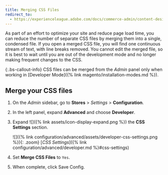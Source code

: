 ```yaml
---
title: Merging CSS Files
redirect_to:
  - https://experienceleague.adobe.com/docs/commerce-admin/content-design/design/themes/theme-assets.html#merge-css-files
---
```


As part of an effort to optimize your site and reduce page load time, you can reduce the number of separate CSS files by merging them into a single, condensed file. If you open a merged CSS file, you will find one continuous stream of text, with line breaks removed. You cannot edit the merged file, so it is best to wait until you are out of the development mode and no longer making frequent changes to the CSS.

{:.bs-callout-info}
CSS files can be merged from the _Admin_ panel only when working in [Developer Mode]({% link magento/installation-modes.md %}).

## Merge your CSS files

1. On the _Admin_ sidebar, go to **Stores** > _Settings_ > **Configuration**.

1. In the left panel, expand **Advanced** and choose **Developer**.

1. Expand ![]({% link assets/icon-display-expand.png %}) the **CSS Settings** section.

   ![]({% link configuration/advanced/assets/developer-css-settings.png %}){: .zoom}
   [*CSS Settings*]({% link configuration/advanced/developer.md %}#css-settings)

1. Set **Merge CSS Files** to `Yes`.

1. When complete, click <span class="btn">Save Config</span>.
